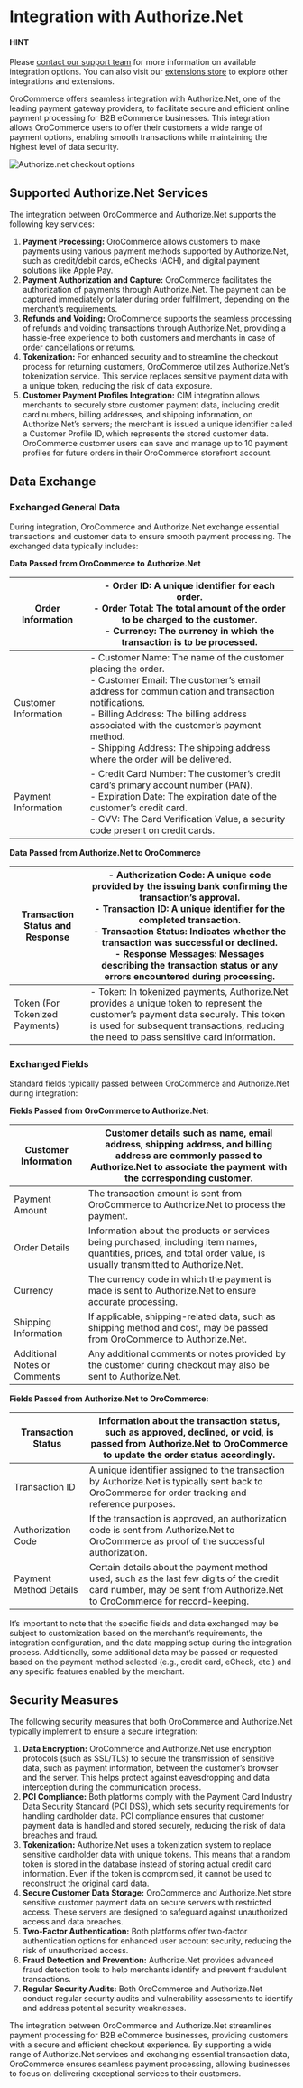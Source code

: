 <a id="integrations-payment-authorize"></a>

# Integration with Authorize.Net

#### HINT
Please <a href="https://oroinc.com/contact-us/" target="_blank">contact our support team</a> for more information on available integration options. You can also visit our <a href="https://extensions.oroinc.com/" target="_blank">extensions store</a> to explore other integrations and extensions.

OroCommerce offers seamless integration with Authorize.Net, one of the leading payment gateway providers, to facilitate secure and efficient online payment processing for B2B eCommerce businesses. This integration allows OroCommerce users to offer their customers a wide range of payment options, enabling smooth transactions while maintaining the highest level of data security.

![Authorize.net checkout options](user/img/storefront/cim/new_card_at_checkout_form.png)

## Supported Authorize.Net Services

The integration between OroCommerce and Authorize.Net supports the following key services:

1. **Payment Processing:** OroCommerce allows customers to make payments using various payment methods supported by Authorize.Net, such as credit/debit cards, eChecks (ACH), and digital payment solutions like Apple Pay.
2. **Payment Authorization and Capture:** OroCommerce facilitates the authorization of payments through Authorize.Net. The payment can be captured immediately or later during order fulfillment, depending on the merchant’s requirements.
3. **Refunds and Voiding:** OroCommerce supports the seamless processing of refunds and voiding transactions through Authorize.Net, providing a hassle-free experience to both customers and merchants in case of order cancellations or returns.
4. **Tokenization:** For enhanced security and to streamline the checkout process for returning customers, OroCommerce utilizes Authorize.Net’s tokenization service. This service replaces sensitive payment data with a unique token, reducing the risk of data exposure.
5. **Customer Payment Profiles Integration:** CIM integration allows merchants to securely store customer payment data, including credit card numbers, billing addresses, and shipping information, on Authorize.Net’s servers; the merchant is issued a unique identifier called a Customer Profile ID, which represents the stored customer data. OroCommerce customer users can save and manage up to 10 payment profiles for future orders in their OroCommerce storefront account.

## Data Exchange

### Exchanged General Data

During integration, OroCommerce and Authorize.Net exchange essential transactions and customer data to ensure smooth payment processing. The exchanged data typically includes:

**Data Passed from OroCommerce to Authorize.Net**

| Order Information    | - Order ID: A unique identifier for each order.<br/>- Order Total: The total amount of the order to be charged to the customer.<br/>- Currency: The currency in which the transaction is to be processed.                                                                                                                                  |
|----------------------|--------------------------------------------------------------------------------------------------------------------------------------------------------------------------------------------------------------------------------------------------------------------------------------------------------------------------------------------|
| Customer Information | - Customer Name: The name of the customer placing the order.<br/>- Customer Email: The customer’s email address for communication and transaction notifications.<br/>- Billing Address: The billing address associated with the customer’s payment method.<br/>- Shipping Address: The shipping address where the order will be delivered. |
| Payment Information  | - Credit Card Number: The customer’s credit card’s primary account number (PAN).<br/>- Expiration Date: The expiration date of the customer’s credit card.<br/>- CVV: The Card Verification Value, a security code present on credit cards.                                                                                                |

**Data Passed from Authorize.Net to OroCommerce**

| Transaction Status and Response   | - Authorization Code: A unique code provided by the issuing bank confirming the transaction’s approval.<br/>- Transaction ID: A unique identifier for the completed transaction.<br/>- Transaction Status: Indicates whether the transaction was successful or declined.<br/>- Response Messages: Messages describing the transaction status or any errors encountered during processing.   |
|-----------------------------------|---------------------------------------------------------------------------------------------------------------------------------------------------------------------------------------------------------------------------------------------------------------------------------------------------------------------------------------------------------------------------------------------|
| Token (For Tokenized Payments)    | - Token: In tokenized payments, Authorize.Net provides a unique token to represent the customer’s payment data securely. This token is used for subsequent transactions, reducing the need to pass sensitive card information.                                                                                                                                                              |

### Exchanged Fields

Standard fields typically passed between OroCommerce and Authorize.Net during integration:

**Fields Passed from OroCommerce to Authorize.Net:**

| Customer Information         | Customer details such as name, email address, shipping address, and billing address are commonly passed to Authorize.Net to associate the payment with the corresponding customer.   |
|------------------------------|--------------------------------------------------------------------------------------------------------------------------------------------------------------------------------------|
| Payment Amount               | The transaction amount is sent from OroCommerce to Authorize.Net to process the payment.                                                                                             |
| Order Details                | Information about the products or services being purchased, including item names, quantities, prices, and total order value, is usually transmitted to Authorize.Net.                |
| Currency                     | The currency code in which the payment is made is sent to Authorize.Net to ensure accurate processing.                                                                               |
| Shipping Information         | If applicable, shipping-related data, such as shipping method and cost, may be passed from OroCommerce to Authorize.Net.                                                             |
| Additional Notes or Comments | Any additional comments or notes provided by the customer during checkout may also be sent to Authorize.Net.                                                                         |

**Fields Passed from Authorize.Net to OroCommerce:**

| Transaction Status     | Information about the transaction status, such as approved, declined, or void, is passed from Authorize.Net to OroCommerce to update the order status accordingly.      |
|------------------------|-------------------------------------------------------------------------------------------------------------------------------------------------------------------------|
| Transaction ID         | A unique identifier assigned to the transaction by Authorize.Net is typically sent back to OroCommerce for order tracking and reference purposes.                       |
| Authorization Code     | If the transaction is approved, an authorization code is sent from Authorize.Net to OroCommerce as proof of the successful authorization.                               |
| Payment Method Details | Certain details about the payment method used, such as the last few digits of the credit card number, may be sent from Authorize.Net to OroCommerce for record-keeping. |

It’s important to note that the specific fields and data exchanged may be subject to customization based on the merchant’s requirements, the integration configuration, and the data mapping setup during the integration process. Additionally, some additional data may be passed or requested based on the payment method selected (e.g., credit card, eCheck, etc.) and any specific features enabled by the merchant.

## Security Measures

The following security measures that both OroCommerce and Authorize.Net typically implement to ensure a secure integration:

1. **Data Encryption:** OroCommerce and Authorize.Net use encryption protocols (such as SSL/TLS) to secure the transmission of sensitive data, such as payment information, between the customer’s browser and the server. This helps protect against eavesdropping and data interception during the communication process.
2. **PCI Compliance:** Both platforms comply with the Payment Card Industry Data Security Standard (PCI DSS), which sets security requirements for handling cardholder data. PCI compliance ensures that customer payment data is handled and stored securely, reducing the risk of data breaches and fraud.
3. **Tokenization:** Authorize.Net uses a tokenization system to replace sensitive cardholder data with unique tokens. This means that a random token is stored in the database instead of storing actual credit card information. Even if the token is compromised, it cannot be used to reconstruct the original card data.
4. **Secure Customer Data Storage:** OroCommerce and Authorize.Net store sensitive customer payment data on secure servers with restricted access. These servers are designed to safeguard against unauthorized access and data breaches.
5. **Two-Factor Authentication:** Both platforms offer two-factor authentication options for enhanced user account security, reducing the risk of unauthorized access.
6. **Fraud Detection and Prevention:** Authorize.Net provides advanced fraud detection tools to help merchants identify and prevent fraudulent transactions.
7. **Regular Security Audits:** Both OroCommerce and Authorize.Net conduct regular security audits and vulnerability assessments to identify and address potential security weaknesses.

The integration between OroCommerce and Authorize.Net streamlines payment processing for B2B eCommerce businesses, providing customers with a secure and efficient checkout experience. By supporting a wide range of Authorize.Net services and exchanging essential transaction data, OroCommerce ensures seamless payment processing, allowing businesses to focus on delivering exceptional services to their customers.
